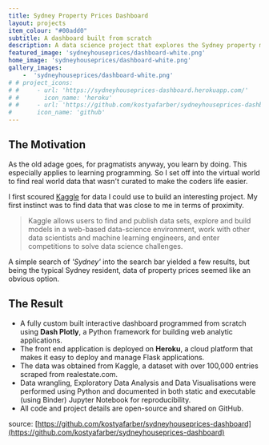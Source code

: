 ```yaml
---
title: Sydney Property Prices Dashboard
layout: projects
item_colour: "#00add0"
subtitle: A dashboard built from scratch
description: A data science project that explores the Sydney property market across different suburbs using a dataset from Kaggle.
featured_image: 'sydneyhouseprices/dashboard-white.png'
home_image: 'sydneyhouseprices/dashboard-white.png'
gallery_images: 
    -  'sydneyhouseprices/dashboard-white.png'
# # project_icons:
# #     - url: 'https://sydneyhouseprices-dashboard.herokuapp.com/'
# #       icon_name: 'heroku'
# #     - url: 'https://github.com/kostyafarber/sydneyhouseprices-dashboard'
#       icon_name: 'github'
---
```


## The Motivation

As the old adage goes, for pragmatists anyway, you learn by doing. This especially applies to learning programming. 
So I set off into the virtual world to find real world data that wasn't curated to make the coders life easier. 

I first scoured [Kaggle](https://www.kaggle.com/) for data I could use to build an interesting project. My first instinct
was to find data that was close to me in terms of proximity.  

>Kaggle allows users to find and publish data sets, explore and build models in a web-based data-science environment, work with other data scientists and machine learning engineers, and enter competitions to solve data science challenges.

A simple search of *'Sydney'* into the search bar yielded 
a few results, but being the typical Sydney resident, data of property prices seemed like an obvious option.

## The Result
- A fully custom built interactive dashboard programmed from scratch using **Dash Plotly**, a Python framework for building web analytic applications. 
- The front end application is deployed on **Heroku**, a cloud platform that makes it easy to deploy and manage Flask applications. 
- The data was obtained from Kaggle, a dataset with over 100,000 entries scraped from realestate.com.
- Data wrangling, Exploratory Data Analysis and Data Visualisations were performed using Python and documented in both static and executable (using Binder) Jupyter Notebook for reproducibility.
- All code and project details are open-source and shared on GitHub. 

source: [https://github.com/kostyafarber/sydneyhouseprices-dashboard](https://github.com/kostyafarber/sydneyhouseprices-dashboard)